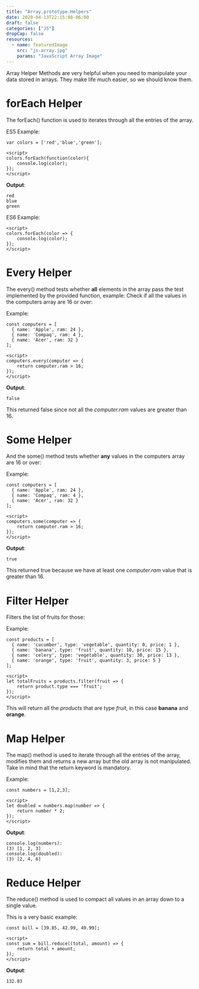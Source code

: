 ```yaml
---
title: "Array.prototype.Helpers"
date: 2020-04-13T22:15:08-06:00
draft: false
categories: ["JS"]
dropCap: false
resources:
  - name: featuredImage
    src: "js-array.jpg"
    params: "JavaScript Array Image"
---
```


Array Helper Methods are very helpful when you need to manipulate your data stored in arrays. They make life much easier, so we should know them.

# forEach Helper

The forEach() function is used to iterates through all the entries of the array.

ES5 Example:

```
var colors = ['red','blue','green'];
```

```
<script>
colors.forEach(function(color){
    console.log(color);
});
</script>
```

**Output**:

```
red
blue
green
```

ES6 Example:

```
<script>
colors.forEach(color => {
    console.log(color);
});
</script>
```

# Every Helper

The every() method tests whether **all** elements in the array pass the test implemented by the provided function, example: Check if all the values in the computers array are 16 or over:

Example:

```
const computers = [
  { name: 'Apple', ram: 24 },
  { name: 'Compaq', ram: 4 },
  { name: 'Acer', ram: 32 }
];
```

```
<script>
computers.every(computer => {
    return computer.ram > 16;
});
</script>
```

**Output**:

```
false
```

This returned false since not all the _computer.ram_ values are greater than 16.

# Some Helper

And the some() method tests whether **any** values in the computers array are 16 or over:

Example:

```
const computers = [
  { name: 'Apple', ram: 24 },
  { name: 'Compaq', ram: 4 },
  { name: 'Acer', ram: 32 }
];
```

```
<script>
computers.some(computer => {
    return computer.ram > 16;
});
</script>
```

**Output**:

```
true
```

This returned true because we have at least one _computer.ram_ value that is greater than 16.

# Filter Helper

Filters the list of fruits for those:

Example:

```
const products = [
  { name: 'cucumber', type: 'vegetable', quantity: 0, price: 1 },
  { name: 'banana', type: 'fruit', quantity: 10, price: 15 },
  { name: 'celery', type: 'vegetable', quantity: 30, price: 13 },
  { name: 'orange', type: 'fruit', quantity: 3, price: 5 }
];
```

```
<script>
let totalFruits = products.filter(fruit => {
    return product.type === 'fruit';
});
</script>
```

This will return all the _products_ that are type _fruit_, in this case **banana** and **orange**.

# Map Helper

The map() method is used to iterate through all the entries of the array, modifies them and returns a new array but the old array is not manipulated. Take in mind that the return keyword is mandatory.

Example:

```
const numbers = [1,2,3];
```

```
<script>
let doubled = numbers.map(number => {
    return number * 2;
});
</script>
```

**Output**:

```
console.log(numbers):
(3) [1, 2, 3]
console.log(doubled):
(3) [2, 4, 6]
```

# Reduce Helper

The reduce() method is used to compact all values in an array down to a single value.

This is a very basic example:

```
const bill = [39.85, 42.99, 49.99];
```

```
<script>
const sum = bill.reduce((total, amount) => {
    return total + amount;
});
</script>
```

**Output**:

```
132.83
```
